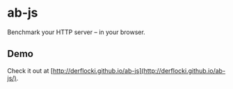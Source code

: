 # ab-js

Benchmark your HTTP server – in your browser.


## Demo
Check it out at [http://derflocki.github.io/ab-js](http://derflocki.github.io/ab-js/).

